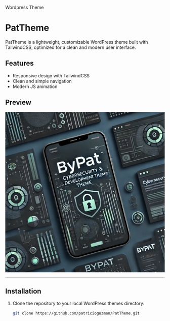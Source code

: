 
Wordpress Theme 
# PatTheme

PatTheme is a lightweight, customizable WordPress theme built with TailwindCSS, optimized for a clean and modern user interface.


## Features

- Responsive design with TailwindCSS
- Clean and simple navigation
- Modern JS animation

## Preview

![PatTheme Preview](./screenshot.png)

---

## Installation

1. Clone the repository to your local WordPress themes directory:
   ```bash
   git clone https://github.com/patricioguzman/PatTheme.git
